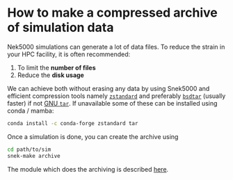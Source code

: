 # How to make a compressed archive of simulation data

Nek5000 simulations can generate a lot of data files. To reduce the strain in your HPC facility, it is often recommended:

1. To limit the **number of files**
1. Reduce the **disk usage**

We can achieve both without erasing any data by using Snek5000 and efficient
compression tools namely [`zstandard`](https://en.wikipedia.org/wiki/Zstd) and
preferably
[`bsdtar`](https://www.freebsd.org/cgi/man.cgi?query=bsdtar&sektion=1&format=html)
(usually faster) if not [GNU `tar`](https://www.gnu.org/software/tar/). If
unavailable some of these can be installed using conda / mamba:

```bash
conda install -c conda-forge zstandard tar
```

Once a simulation is done, you can create the archive using

```bash
cd path/to/sim
snek-make archive
```

The module which does the archiving is described [here](snek5000.util.archive).
